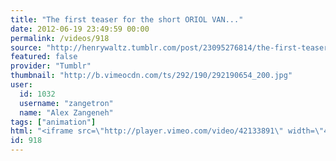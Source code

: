 ```yaml
---
title: "The first teaser for the short ORIOL VAN..."
date: 2012-06-19 23:49:59 00:00
permalink: /videos/918
source: "http://henrywaltz.tumblr.com/post/23095276814/the-first-teaser-for-the-short-oriol-vandela"
featured: false
provider: "Tumblr"
thumbnail: "http://b.vimeocdn.com/ts/292/190/292190654_200.jpg"
user:
  id: 1032
  username: "zangetron"
  name: "Alex Zangeneh"
tags: ["animation"]
html: "<iframe src=\"http://player.vimeo.com/video/42133891\" width=\"400\" height=\"170\" frameborder=\"0\"></iframe>"
id: 918
---
```


